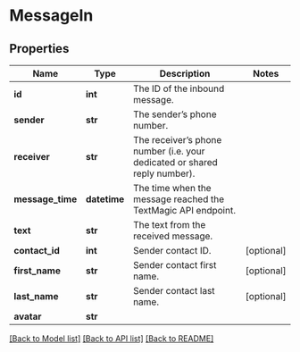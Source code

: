 # MessageIn

## Properties
Name | Type | Description | Notes
------------ | ------------- | ------------- | -------------
**id** | **int** | The ID of the inbound message. | 
**sender** | **str** | The sender’s phone number. | 
**receiver** | **str** | The receiver’s phone number (i.e. your dedicated or shared reply number). | 
**message_time** | **datetime** | The time when the message reached the TextMagic API endpoint. | 
**text** | **str** | The text from the received message. | 
**contact_id** | **int** | Sender contact ID. | [optional] 
**first_name** | **str** | Sender contact first name. | [optional] 
**last_name** | **str** | Sender contact last name. | [optional] 
**avatar** | **str** |  | 

[[Back to Model list]](../README.md#documentation-for-models) [[Back to API list]](../README.md#documentation-for-api-endpoints) [[Back to README]](../README.md)


